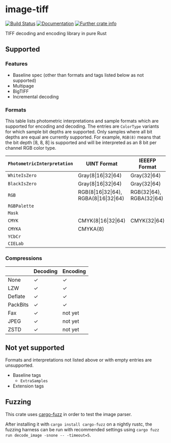 # image-tiff
[![Build Status](https://github.com/image-rs/image-tiff/actions/workflows/rust.yml/badge.svg?branch=main)](https://github.com/image-rs/image-tiff/actions)
[![Documentation](https://docs.rs/tiff/badge.svg)](https://docs.rs/tiff)
[![Further crate info](https://img.shields.io/crates/v/tiff.svg)](https://crates.io/crates/tiff)

TIFF decoding and encoding library in pure Rust

## Supported

### Features
- Baseline spec (other than formats and tags listed below as not supported)
- Multipage
- BigTIFF
- Incremental decoding

### Formats
This table lists photometric interpretations and sample formats which are supported for encoding and decoding. The entries are `ColorType` variants for which sample bit depths are supported. Only samples where all bit depths are equal are currently supported. For example, `RGB(8)` means that the bit depth [8, 8, 8] is supported and will be interpreted as an 8 bit per channel RGB color type.

| `PhotometricInterpretation` | UINT Format                             | IEEEFP Format             |
| --------------------------- | --------------------------------------- | ------------------------- |
| `WhiteIsZero`               | Gray(8\|16\|32\|64)                     | Gray(32\|64)              |
| `BlackIsZero`               | Gray(8\|16\|32\|64)                     | Gray(32\|64)              |
| `RGB`                       | RGB(8\|16\|32\|64), RGBA(8\|16\|32\|64) | RGB(32\|64), RGBA(32\|64) |
| `RGBPalette`                |                                         |                           |
| `Mask`                      |                                         |                           |
| `CMYK`                      | CMYK(8\|16\|32\|64)                     | CMYK(32\|64)              |
| `CMYKA`                     | CMYKA(8)                                |                           |
| `YCbCr`                     |                                         |                           |
| `CIELab`                    |                                         |                           |

### Compressions

|          | Decoding | Encoding |
| -------- | -------- | -------- |
| None     | ✓        | ✓        |
| LZW      | ✓        | ✓        |
| Deflate  | ✓        | ✓        |
| PackBits | ✓        | ✓        |
| Fax      | ✓        | not yet  |
| JPEG     | ✓        | not yet  |
| ZSTD     | ✓        | not yet  |


## Not yet supported

Formats and interpretations not listed above or with empty entries are unsupported.

- Baseline tags
  - `ExtraSamples`
- Extension tags

## Fuzzing

This crate uses [cargo-fuzz](https://github.com/rust-fuzz/cargo-fuzz) in order to test the image parser.

After installing it with `cargo install cargo-fuzz` on a nightly rustc, the
fuzzing harness can be run with recommended settings using 
`cargo fuzz run decode_image -snone -- -timeout=5`.
